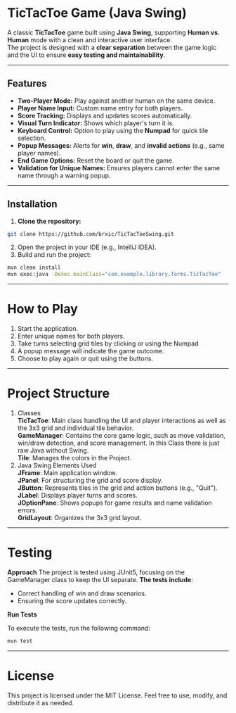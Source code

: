 # TicTacToe Game (Java Swing)

A classic **TicTacToe** game built using **Java Swing**, supporting **Human vs. Human** mode with a clean and interactive user interface.  
The project is designed with a **clear separation** between the game logic and the UI to ensure **easy testing and maintainability**.  

---

## Features

- **Two-Player Mode:** Play against another human on the same device.
- **Player Name Input:** Custom name entry for both players.
- **Score Tracking:** Displays and updates scores automatically.
- **Visual Turn Indicator:** Shows which player's turn it is.
- **Keyboard Control:** Option to play using the **Numpad** for quick tile selection.
- **Popup Messages:** Alerts for **win**, **draw**, and **invalid actions** (e.g., same player names).
- **End Game Options:** Reset the board or quit the game.
- **Validation for Unique Names:** Ensures players cannot enter the same name through a warning popup.

---

## Installation

1. **Clone the repository:**
```bash
git clone https://github.com/brxic/TicTacToeSwing.git
```
2. Open the project in your IDE (e.g., IntelliJ IDEA).
3. Build and run the project:
```bash
mvn clean install
mvn exec:java -Dexec.mainClass="com.example.library.forms.TicTacToe"
```

---

# How to Play
 
1. Start the application.  
2. Enter unique names for both players.  
3. Take turns selecting grid tiles by clicking or using the Numpad  
4. A popup message will indicate the game outcome.  
5. Choose to play again or quit using the buttons.  

---

# Project Structure

1. Classes  
**TicTacToe**: Main class handling the UI and player interactions as well as the 3x3 grid and individual tile behavior.  
**GameManager**: Contains the core game logic, such as move validation, win/draw detection, and score management. In this Class there is just raw Java without Swing.  
**Tile**: Manages the colors in the Project.  
2. Java Swing Elements Used  
**JFrame**: Main application window.  
**JPanel**: For structuring the grid and score display.  
**JButton**: Represents tiles in the grid and action buttons (e.g., "Quit").  
**JLabel**: Displays player turns and scores.  
**JOptionPane**: Shows popups for game results and name validation errors.  
**GridLayout**: Organizes the 3x3 grid layout.  

---

# Testing

**Approach**
The project is tested using JUnit5, focusing on the GameManager class to keep the UI separate.
**The tests include**:  
- Correct handling of win and draw scenarios.  
- Ensuring the score updates correctly.


**Run Tests**

To execute the tests, run the following command:
```bash
mvn test  
```

---

# License

This project is licensed under the MIT License. Feel free to use, modify, and distribute it as needed.
